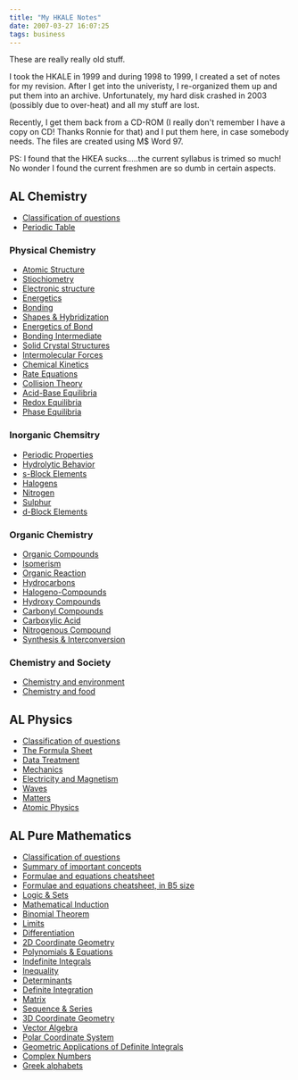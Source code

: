 ```yaml
---
title: "My HKALE Notes"
date: 2007-03-27 16:07:25
tags: business
---
```

These are really really old stuff.

I took the HKALE in 1999 and during 1998 to 1999, I created a set of notes for
my revision. After I get into the univeristy, I re-organized them up and put
them into an archive. Unfortunately, my hard disk crashed in 2003 (possibly due
to over-heat) and all my stuff are lost.

Recently, I get them back from a CD-ROM (I really don't remember I have a copy
on CD! Thanks Ronnie for that) and I put them here, in case somebody needs. The
files are created using M$ Word 97.

PS: I found that the HKEA sucks.....the current syllabus is trimed so much! No
wonder I found the current freshmen are so dumb in certain aspects.

## AL Chemistry

- [Classification of questions](/img/chemlist.doc)
- [Periodic Table](/img/chempt.doc)
### Physical Chemistry
- [Atomic Structure](/img/chemphy-01.doc)
- [Stiochiometry](/img/chemphy-02.doc)
- [Electronic structure](/img/chemphy-03.doc)
- [Energetics](/img/chemphy-04.doc)
- [Bonding](/img/chemphy-05.doc)
- [Shapes & Hybridization](/img/chemphy-06.doc)
- [Energetics of Bond](/img/chemphy-07.doc)
- [Bonding Intermediate](/img/chemphy-08.doc)
- [Solid Crystal Structures](/img/chemphy-09.doc)
- [Intermolecular Forces](/img/chemphy-10.doc)
- [Chemical Kinetics](/img/chemphy-11.doc)
- [Rate Equations](/img/chemphy-12.doc)
- [Collision Theory](/img/chemphy-13.doc)
- [Acid-Base Equilibria](/img/chemphy-14.doc)
- [Redox Equilibria](/img/chemphy-15.doc)
- [Phase Equilibria](/img/chemphy-16.doc)
### Inorganic Chemsitry
- [Periodic Properties](/img/cheminorg-1.doc)
- [Hydrolytic Behavior](/img/cheminorg-2.doc)
- [s-Block Elements](/img/cheminorg-3.doc)
- [Halogens](/img/cheminorg-4.doc)
- [Nitrogen](/img/cheminorg-5.doc)
- [Sulphur](/img/cheminorg-6.doc)
- [d-Block Elements](/img/cheminorg-7.doc)
### Organic Chemistry
- [Organic Compounds](/img/chemorg-01.doc)
- [Isomerism](/img/chemorg-02.doc)
- [Organic Reaction](/img/chemorg-03.doc)
- [Hydrocarbons](/img/chemorg-04.doc)
- [Halogeno-Compounds](/img/chemorg-05.doc)
- [Hydroxy Compounds](/img/chemorg-06.doc)
- [Carbonyl Compounds](/img/chemorg-07.doc)
- [Carboxylic Acid](/img/chemorg-08.doc)
- [Nitrogenous Compound](/img/chemorg-09.doc)
- [Synthesis & Interconversion](/img/chemorg-10.doc)
### Chemistry and Society
- [Chemistry and environment](/img/chemsoc-1.doc)
- [Chemistry and food](/img/chemsoc-2.doc)

## AL Physics

- [Classification of questions](/img/phylist.doc)
- [The Formula Sheet](/img/phyformulae.pdf)
- [Data Treatment](/img/phy-data.doc)
- [Mechanics](/img/phy-mech.doc)
- [Electricity and Magnetism](/img/phy-em.doc)
- [Waves](/img/phy-waves.doc)
- [Matters](/img/phy-matters.doc)
- [Atomic Physics](/img/phy-atom.doc)

## AL Pure Mathematics

- [Classification of questions](/img/purelist.doc)
- [Summary of important concepts](/img/pure-precise.doc)
- [Formulae and equations cheatsheet](/img/pure-f.doc)
- [Formulae and equations cheatsheet, in B5 size](/img/pure-f-b5.doc)
- [Logic & Sets](/img/pure-01.doc)
- [Mathematical Induction](/img/pure-02.doc)
- [Binomial Theorem](/img/pure-03.doc)
- [Limits](/img/pure-04.doc)
- [Differentiation](/img/pure-05.doc)
- [2D Coordinate Geometry](/img/pure-06.doc)
- [Polynomials & Equations](/img/pure-07.doc)
- [Indefinite Integrals](/img/pure-08.doc)
- [Inequality](/img/pure-09.doc)
- [Determinants](/img/pure-10.doc)
- [Definite Integration](/img/pure-11.doc)
- [Matrix](/img/pure-12.doc)
- [Sequence & Series](/img/pure-13.doc)
- [3D Coordinate Geometry](/img/pure-14.doc)
- [Vector Algebra](/img/pure-15.doc)
- [Polar Coordinate System](/img/pure-16.doc)
- [Geometric Applications of Definite Integrals](/img/pure-17.doc)
- [Complex Numbers](/img/pure-18.doc)
- [Greek alphabets](/img/greek.doc)
